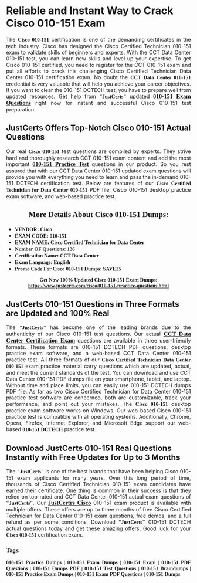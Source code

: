 <h1><strong>Reliable and Instant Way to Crack Cisco 010-151 Exam</strong></h1>

<p style="text-align: justify;">The <span style="font-family:Georgia,serif;"><strong>Cisco 010-151</strong></span> certification is one of the demanding certificates in the tech industry. Cisco has designed the Cisco Certified Technician 010-151 exam to validate skills of beginners and experts. With the CCT Data Center 010-151 test, you can learn new skills and level up your expertise. To get Cisco 010-151 certified, you need to register for the CCT 010-151 exam and put all efforts to crack this challenging Cisco Certified Technician Data Center 010-151 certification exam. No doubt the <span style="font-family:Georgia,serif;"><strong>CCT Data Center 010-151</strong></span> credential is very valuable that will help you achieve your career objectives. If you want to clear the 010-151 DCTECH test, you have to prepare well from updated resources. Get help from <span style="font-size:14px;"><span style="font-family:Georgia,serif;"><strong>"JustCerts"</strong></span></span> updated <a href="https://www.justcerts.com/cisco/010-151-practice-questions.html"><span style="font-size:16px;"><span style="font-family:Georgia,serif;"><strong>010-151 Exam Questions</strong></span></span></a> right now for instant and successful Cisco 010-151 test preparation.</p>

<h2><strong>JustCerts Offers Top-Notch Cisco 010-151 Actual Questions </strong></h2>

<p style="text-align: justify;">Our real <span style="font-family:Georgia,serif;"><strong>Cisco 010-151</strong></span> test questions are compiled by experts. They strive hard and thoroughly research CCT 010-151 exam content and add the most important <a href="https://www.justcerts.com/cisco/010-151-practice-questions.html"><span style="font-size:16px;"><span style="font-family:Georgia,serif;"><strong>010-151 Practice Test</strong></span></span></a> questions in our product. So you rest assured that with our CCT Data Center 010-151 updated exam questions will provide you with everything you need to learn and pass the in-demand 010-151 DCTECH certification test. Below are features of our <span style="font-family:Georgia,serif;"><strong>Cisco Certified Technician for Data Center 010-151</strong></span> PDF file, Cisco 010-151 desktop practice exam software, and web-based practice test.</p>

<h2 style="text-align: center;"><strong><span style="font-family:Georgia,serif;">More Details About Cisco 010-151 Dumps:</span></strong></h2>

<ul>
	<li style="text-align: justify;"><span style="font-size:14px;"><span style="font-family:Georgia,serif;"><strong>VENDOR: Cisco</strong></span></span></li>
	<li style="text-align: justify;"><span style="font-size:14px;"><span style="font-family:Georgia,serif;"><strong>EXAM CODE: 010-151</strong></span></span></li>
	<li style="text-align: justify;"><span style="font-size:14px;"><span style="font-family:Georgia,serif;"><strong>EXAM NAME: Cisco Certified Technician for Data Center</strong></span></span></li>
	<li style="text-align: justify;"><span style="font-size:14px;"><span style="font-family:Georgia,serif;"><strong>Number OF Questions: 136</strong></span></span></li>
	<li style="text-align: justify;"><span style="font-size:14px;"><span style="font-family:Georgia,serif;"><strong>Certification Name: CCT Data Center</strong></span></span></li>
	<li style="text-align: justify;"><span style="font-size:14px;"><span style="font-family:Georgia,serif;"><strong>Exam Language: English</strong></span></span></li>
	<li style="text-align: justify;"><span style="font-size:14px;"><span style="font-family:Georgia,serif;"><strong>Promo Code For Cisco 010-151 Dumps: SAVE25</strong></span></span></li>
</ul>

<p style="text-align: center;"><strong><span style="font-family:Georgia,serif;"><span style="font-size:14px;">Get Now 100% Updated Cisco 010-151 Exam Dumps:</span> <a href="https://www.justcerts.com/cisco/010-151-practice-questions.html">https://www.justcerts.com/cisco/010-151-practice-questions.html</a></span></strong></p>

<h2><strong>JustCerts 010-151 Questions in Three Formats are Updated and 100% Real</strong></h2>

<p style="text-align: justify;">The <span style="font-size:14px;"><span style="font-family:Georgia,serif;"><strong>"JustCerts"</strong></span></span> has become one of the leading brands due to the authenticity of our Cisco 010-151 test questions. Our actual <a href="https://www.justcerts.com/cisco/cct-certification-exams.html"><span style="font-size:16px;"><span style="font-family:Georgia,serif;"><strong>CCT Data Center Certification Exam</strong></span></span></a> questions are available in three user-friendly formats. These formats are 010-151 DCTECH PDF questions, desktop practice exam software, and a web-based CCT Data Center 010-151 practice test. All three formats of our <strong><span style="font-family:Georgia,serif;">Cisco Certified Technician Data Center 010-151</span></strong> exam practice material carry questions which are updated, actual, and meet the current standards of the test. You can download and use CCT Data Center 010-151 PDF dumps file on your smartphone, tablet, and laptop. Without time and place limits, you can easily use 010-151 DCTECH dumps PDF file. As far as two Cisco Certified Technician for Data Center 010-151 practice test software are concerned, both are customizable, track your performance, and point out your mistakes. The <span style="font-family:Georgia,serif;"><strong>Cisco 010-151</strong></span> desktop practice exam software works on Windows. Our web-based Cisco 010-151 practice test is compatible with all operating systems. Additionally, Chrome, Opera, Firefox, Internet Explorer, and Microsoft Edge support our web-based <span style="font-family:Georgia,serif;"><strong>010-151 DCTECH</strong></span> practice test.</p>

<h2><strong>Download JustCerts 010-151 Real Questions Instantly with Free Updates for Up to 3 Months</strong></h2>

<p style="text-align: justify;">The <span style="font-family:Georgia,serif;"><span style="font-size:14px;"><strong>"JustCerts"</strong></span></span> is one of the best brands that have been helping Cisco 010-151 exam applicants for many years. Over this long period of time, thousands of Cisco Certified Technician 010-151 exam candidates have earned their certificate. One thing is common in their success is that they relied on top-rated and CCT Data Center 010-151 actual exam questions of <span style="font-family:Georgia,serif;"><span style="font-size:14px;"><strong>"JustCerts"</strong></span></span>. Our <a href="https://www.justcerts.com/cisco-certification-exams.html"><span style="font-size:16px;"><span style="font-family:Georgia,serif;"><strong>JustCertrs Cisco</strong></span></span></a> 010-151 exam product is available with multiple offers. These offers are up to three months of free Cisco Certified Technician for Data Center 010-151 exam questions, free demos, and a full refund as per some conditions. Download <span style="font-family:Georgia,serif;"><span style="font-size:14px;"><strong>"JustCerts"</strong></span></span> 010-151 DCTECH actual questions today and get these amazing offers. Good luck for your <span style="font-family:Georgia,serif;"><strong>Cisco 010-151</strong></span> certification exam.</p>

<h3 style="text-align: justify;"><span style="font-family:Georgia,serif;"><strong>Tags:</strong></span></h3>

<p style="text-align: justify;"><span style="font-family:Georgia,serif;"><strong>010-151 Practice Dumps | 010-151 Exam Dumps | 010-151 Exam | 010-151 PDF Questions | 010-151 Dumps PDF | 010-151 Test Questions | 010-151 Braindumps | 010-151 Practice Exam Dumps | 010-151 Exam PDF Questions | 010-151 Dumps</strong></span></p>
